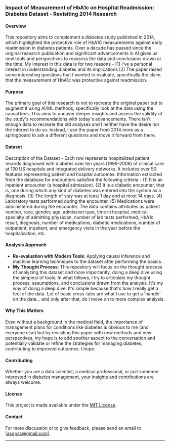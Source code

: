 ### Impact of Measurement of HbA1c on Hospital Readmission: Diabetes Dataset - Revisiting 2014 Research

#### Overview
This repository aims to complement a diabetes study published in 2014, which highlighted the protective role of HbA1C measurements against early readmission in diabetes patients. Over a decade has passed since the original research publication and significant advancements in AI gives us new tools and perspectives to reassess the data and conclusions drawn at the time. My interest in this data is for two reasons - [1] I've a personal interest in understanding diabetes and its implications [2] The paper raised some interesting questions that I wanted to evaluate, specifically the claim that the measurement of HbA1c was protective against readmission. 

#### Purpose
The primary goal of this research is not to recreate the original paper but to augment it using AI/ML methods, specifically look at the data using the causal lens. This  aims to uncover deeper insights and assess the validity of the study's recommendations with today's advancements. There isn't enough data to recreate the old analyses and I neither have the desire nor the interest to do so. Instead, I use the paper from 2014 more as a springboard to ask a different questions and move it forward from there.

#### Dataset
Description of the Dataset - Each row represents hospitalized patient records diagnosed with diabetes over ten years (1999-2008) of clinical care at 130 US hospitals and integrated delivery networks. It includes over 50 features representing patient and hospital outcomes. Information extracted from the database for encounters satisfied the following criteria - (1) It is an inpatient encounter (a hospital admission). (2) It is a diabetic encounter, that is, one during which any kind of diabetes was entered into the system as a diagnosis. (3) The length of stay was at least 1 day and at most 14 days. (4) Laboratory tests performed during the encounter. (5) Medications were administered during the encounter. The data contains attributes as patient number, race, gender, age, admission type, time in hospital, medical specialty of admitting physician, number of lab tests performed, HbA1c result, diagnosis, number of medications, diabetic medications, number of outpatient, inpatient, and emergency visits in the year before the hospitalization, etc.

#### Analysis Approach
- **Re-evaluation with Modern Tools**: Applying causal inference and machine learning techniques to the dataset after performing the basics.
- **My Thought Process**: This repository will focus on the thought process of analyzing this dataset and more importantly, doing a deep dive using the simplest of tools. In what follows, I try to articulate my thought process, assumptions, and conclusions drawn from the analysis. It's my way of doing a deep dive. It's simple because that's how I really get a feel of the data. Lot of basic cross-tabs are what I use to get a 'handle' on the data... and only after that, do I move on to more complex analysis.

#### Why This Matters
Even without a background in the medical field, the importance of management plans for conditions like diabetes is obvious to me (and everyone else) but by revisiting this paper with new methods and new perspectives, my hope is to add another aspect to the conversation and potentially validate or refine the strategies for managing diabetes, contributing to improved outcomes. I hope.

#### Contributing
Whether you are a data scientist, a medical professional, or just someone interested in diabetes management, your insights and contributions are always welcome. 

#### License
This project is made available under the [MIT License](LICENSE.md).

#### Contact
For more discussion or to give feedback, please send an email to [asgpss@gmail.com].

---
